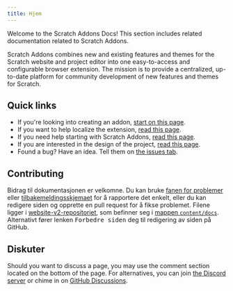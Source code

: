 ```yaml
---
title: Hjem
---
```


Welcome to the Scratch Addons Docs! This section includes related documentation related to Scratch Addons.

Scratch Addons combines new and existing features and themes for the Scratch website and project editor into one easy-to-access and configurable browser extension. The mission is to provide a centralized, up-to-date platform for community development of new features and themes for Scratch.

## Quick links

- If you're looking into creating an addon, [start on this page](develop/getting-started/creating-an-addon).
- If you want to help localize the extension, [read this page](localization/joining-the-localization-team).
- If you need help starting with Scratch Addons, [read this page](getting-started/quick-start).
- If you are interested in the design of the project, [read this page](reference/design).
- Found a bug? Have an idea. Tell them on [the issues tab](https://github.com/ScratchAddons/ScratchAddons/issues).

## Contributing

Bidrag til dokumentasjonen er velkomne. Du kan bruke [fanen for problemer](https://github.com/ScratchAddons/website-v2/issues) eller [tilbakemeldingsskjemaet](../feedback) for å rapportere det enkelt, eller du kan redigere siden og opprette en pull request for å fikse problemet. Filene ligger i [website-v2-repositoriet](https://github.com/ScratchAddons/website-v2), som befinner seg i [mappen `content/docs`](https://github.com/ScratchAddons/website-v2/tree/master/content/docs). Alternativt fører lenken <kbd>Forbedre siden</kbd> deg til redigering av siden på GitHub.

## Diskuter

Should you want to discuss a page, you may use the comment section located on the bottom of the page. For alternatives, you can join [the Discord server](https://discord.gg/R5NBqwMjNc) or chime in on [GitHub Discussions](https://github.com/ScratchAddons/ScratchAddons/discussions).
